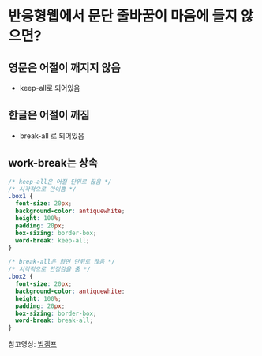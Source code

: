 # 반응형웹에서 문단 줄바꿈이 마음에 들지 않으면?

## 영문은 어절이 깨지지 않음

- keep-all로 되어있음

## 한글은 어절이 깨짐

- break-all 로 되어있음

## work-break는 상속

```css
/* keep-all은 어절 단위로 끊음 */
/* 시각적으로 안이쁨 */
.box1 {
  font-size: 20px;
  background-color: antiquewhite;
  height: 100%;
  padding: 20px;
  box-sizing: border-box;
  word-break: keep-all;
}

/* break-all은 화면 단위로 끊음 */
/* 시각적으로 안정감을 줌 */
.box2 {
  font-size: 20px;
  background-color: antiquewhite;
  height: 100%;
  padding: 20px;
  box-sizing: border-box;
  word-break: break-all;
}
```

참고영상: [빔캠프](https://www.youtube.com/watch?v=t_J5s3Fs13A)
